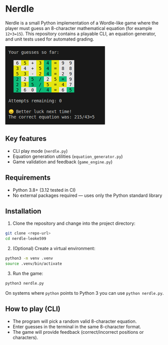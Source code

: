 <!-- 
   Assignment Notes:
   - To run the game, execute `python3 nerdle.py` in the terminal.
   - Your task is to implement the equation generation functions in `equation_generator.py` and the solution validator in `game_engine.py`.
   - Don't forget to import your modules.
   - PAY ATTENTION TO THE TODO COMMENTS IN THE CODE.
   - Each function has comments detailing its purpose and requirements.
   - Code is automatically tested *every time* you push changes to GitHub.
-->

# Nerdle

Nerdle is a small Python implementation of a Wordle-like game where the
player must guess an 8-character mathematical equation (for example `12+3=15`).
This repository contains a playable CLI, an equation generator, and unit tests
used for automated grading.

![Nerdle screenshot](images/nerdle.png)

## Key features

- CLI play mode (`nerdle.py`)
- Equation generation utilities (`equation_generator.py`)
- Game validation and feedback (`game_engine.py`)

## Requirements

- Python 3.8+ (3.12 tested in CI)
- No external packages required — uses only the Python standard library

## Installation

1. Clone the repository and change into the project directory:

```bash
git clone <repo-url>
cd nerdle-leoke599
```

2. (Optional) Create a virtual environment:

```bash
python3 -m venv .venv
source .venv/bin/activate
```

3. Run the game:

```bash
python3 nerdle.py
```

On systems where `python` points to Python 3 you can use `python nerdle.py`.

## How to play (CLI)

- The program will pick a random valid 8-character equation.
- Enter guesses in the terminal in the same 8-character format.
- The game will provide feedback (correct/incorrect positions or characters).